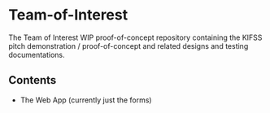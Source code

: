 # Team-of-Interest
The Team of Interest WIP proof-of-concept repository containing the KIFSS pitch demonstration / proof-of-concept and related designs and testing documentations. <br>

## Contents
- The Web App (currently just the forms)
